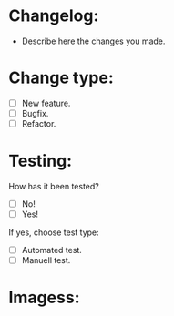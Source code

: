 # Changelog:
- Describe here the changes you made.

# Change type:
- [ ] New feature.
- [ ] Bugfix.
- [ ] Refactor.

# Testing:
How has it been tested?
- [ ] No!
- [ ] Yes!

If yes, choose test type:
- [ ] Automated test.
- [ ] Manuell test.

# Imagess:


